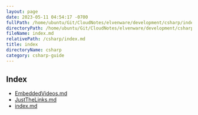 ```yaml
---
layout: page
date: 2023-05-11 04:54:17 -0700
fullPath: /home/ubuntu/Git/CloudNotes/elvenware/development/csharp/index.md
directoryPath: /home/ubuntu/Git/CloudNotes/elvenware/development/csharp
fileName: index.md
relativePath: /csharp/index.md
title: index
directoryName: csharp
category: csharp-guide
---
```


## Index

- [EmbeddedVideos.md](videos/EmbeddedVideos.html)
- [JustTheLinks.md](videos/JustTheLinks.html)
- [index.md](videos/index.html)
